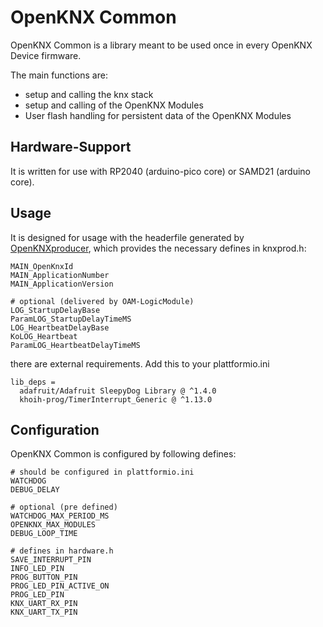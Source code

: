 # OpenKNX Common

OpenKNX Common is a library meant to be used once in every OpenKNX Device firmware.

The main functions are:
- setup and calling the knx stack
- setup and calling of the OpenKNX Modules
- User flash handling for persistent data of the OpenKNX Modules

## Hardware-Support

It is written for use with RP2040 (arduino-pico core) or SAMD21 (arduino core).

## Usage

It is designed for usage with the headerfile generated by [OpenKNXproducer](https://github.com/OpenKNX/OpenKNXproducer), which provides the necessary defines in knxprod.h:
```
MAIN_OpenKnxId
MAIN_ApplicationNumber
MAIN_ApplicationVersion

# optional (delivered by OAM-LogicModule)
LOG_StartupDelayBase
ParamLOG_StartupDelayTimeMS
LOG_HeartbeatDelayBase
KoLOG_Heartbeat
ParamLOG_HeartbeatDelayTimeMS
```

there are external requirements. Add this to your plattformio.ini 
```
lib_deps = 
  adafruit/Adafruit SleepyDog Library @ ^1.4.0
  khoih-prog/TimerInterrupt_Generic @ ^1.13.0
```

## Configuration
OpenKNX Common is configured by following defines:

```
# should be configured in plattformio.ini
WATCHDOG
DEBUG_DELAY

# optional (pre defined)
WATCHDOG_MAX_PERIOD_MS
OPENKNX_MAX_MODULES
DEBUG_LOOP_TIME

# defines in hardware.h
SAVE_INTERRUPT_PIN
INFO_LED_PIN
PROG_BUTTON_PIN
PROG_LED_PIN_ACTIVE_ON
PROG_LED_PIN
KNX_UART_RX_PIN
KNX_UART_TX_PIN
```